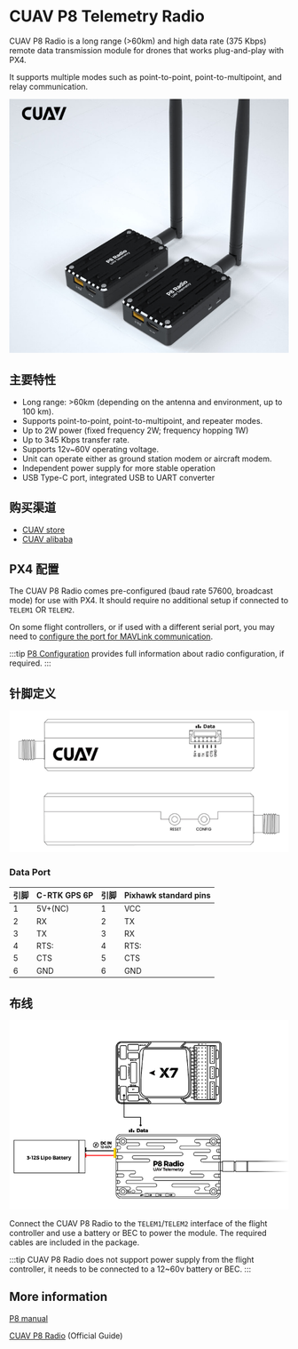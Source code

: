 # CUAV P8 Telemetry Radio

CUAV P8 Radio is a long range (>60km) and high data rate (375 Kbps) remote data transmission module for drones that works plug-and-play with PX4.

It supports multiple modes such as point-to-point, point-to-multipoint, and relay communication.

![CUAV P8 Radio](../../assets/hardware/telemetry/cuav_p8_hero.png)

## 主要特性

- Long range: >60km (depending on the antenna and environment, up to 100 km).
- Supports point-to-point, point-to-multipoint, and repeater modes.
- Up to 2W power (fixed frequency 2W; frequency hopping 1W)
- Up to 345 Kbps transfer rate.
- Supports 12v~60V operating voltage.
- Unit can operate either as ground station modem or aircraft modem.
- Independent power supply for more stable operation
- USB Type-C port, integrated USB to UART converter

## 购买渠道

- [CUAV store](https://www.cuav.net/en/p8-2/)
- [CUAV alibaba](https://www.alibaba.com/product-detail/Free-shipping-CUAV-UAV-P8-Radio_1600324379418.html?spm=a2747.manage.0.0.2dca71d2bY4B0M)

## PX4 配置

The CUAV P8 Radio comes pre-configured (baud rate 57600, broadcast mode) for use with PX4.
It should require no additional setup if connected to `TELEM1` OR `TELEM2`.

On some flight controllers, or if used with a different serial port, you may need to [configure the port for MAVLink communication](../peripherals/mavlink_peripherals.md).

:::tip
[P8 Configuration](https://doc.cuav.net/data-transmission/p8-radio/en/config.html) provides full information about radio configuration, if required.
:::

## 针脚定义

![P8 pinouts](../../assets/hardware/telemetry/cuav_p8_pinouts.png)

### Data Port

| 引脚 | C-RTK GPS 6P               | 引脚 | Pixhawk standard pins |
| -- | -------------------------- | -- | --------------------- |
| 1  | 5V+(NC) | 1  | VCC                   |
| 2  | RX                         | 2  | TX                    |
| 3  | TX                         | 3  | RX                    |
| 4  | RTS:       | 4  | RTS:  |
| 5  | CTS                        | 5  | CTS                   |
| 6  | GND                        | 6  | GND                   |

## 布线

![P8 wiring](../../assets/hardware/telemetry/cuav_p8_connect.png)

Connect the CUAV P8 Radio to the `TELEM1`/`TELEM2` interface of the flight controller and use a battery or BEC to power the module.
The required cables are included in the package.

:::tip
CUAV P8 Radio does not support power supply from the flight controller, it needs to be connected to a 12~60v battery or BEC.
:::

## More information

[P8 manual](http://manual.cuav.net/data-transmission/p8-radio/p8-user-manual-en.pdf)

[CUAV P8 Radio](https://doc.cuav.net/data-transmission/p8-radio/en/) (Official Guide)
